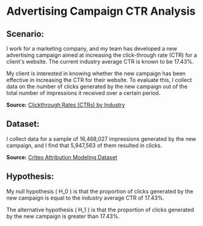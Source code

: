 # Advertising Campaign CTR Analysis

## Scenario:
I work for a marketing company, and my team has developed a new advertising campaign aimed at increasing the click-through rate (CTR) for a client's website. The current industry average CTR is known to be 17.43%.

My client is interested in knowing whether the new campaign has been effective in increasing the CTR for their website. To evaluate this, I collect data on the number of clicks generated by the new campaign out of the total number of impressions it received over a certain period.

**Source:** [Clickthrough Rates (CTRs) by Industry](https://firstpagesage.com/reports/clickthrough-rates-ctrs-by-industry/)

## Dataset:
I collect data for a sample of 16,468,027 impressions generated by the new campaign, and I find that 5,947,563 of them resulted in clicks.

**Source:** [Criteo Attribution Modeling Dataset](https://www.kaggle.com/datasets/sharatsachin/criteo-attribution-modeling/data)

## Hypothesis:
My null hypothesis \( H_0 \) is that the proportion of clicks generated by the new campaign is equal to the industry average CTR of 17.43%.

The alternative hypothesis \( H_1 \) is that the proportion of clicks generated by the new campaign is greater than 17.43%.
